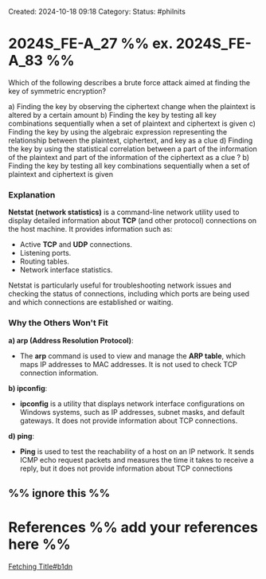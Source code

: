 Created: 2024-10-18 09:18
Category: 
Status: #philnits



# 2024S_FE-A_27 %% ex. 2024S_FE-A_83 %%

Which of the following describes a brute force attack aimed at finding the key of symmetric encryption?

a) Finding the key by observing the ciphertext change when the plaintext is altered by a certain amount 
b) Finding the key by testing all key combinations sequentially when a set of plaintext and ciphertext is given
c) Finding the key by using the algebraic expression representing the relationship between the plaintext, ciphertext, and key as a clue 
d) Finding the key by using the statistical correlation between a part of the information of the plaintext and part of the information of the ciphertext as a clue
? 
b) Finding the key by testing all key combinations sequentially when a set of plaintext and ciphertext is given
### Explanation

**Netstat (network statistics)** is a command-line network utility used to display detailed information about **TCP** (and other protocol) connections on the host machine. It provides information such as:

- Active **TCP** and **UDP** connections.
- Listening ports.
- Routing tables.
- Network interface statistics.

Netstat is particularly useful for troubleshooting network issues and checking the status of connections, including which ports are being used and which connections are established or waiting.

### Why the Others Won't Fit

**a) arp (Address Resolution Protocol)**:

- The **arp** command is used to view and manage the **ARP table**, which maps IP addresses to MAC addresses. It is not used to check TCP connection information.

**b) ipconfig**:

- **ipconfig** is a utility that displays network interface configurations on Windows systems, such as IP addresses, subnet masks, and default gateways. It does not provide information about TCP connections.

**d) ping**:

- **Ping** is used to test the reachability of a host on an IP network. It sends ICMP echo request packets and measures the time it takes to receive a reply, but it does not provide information about TCP connections




%% ignore this %%
---









# References %% add your references here %%
[Fetching Title#b1dn](https://www.ionos.com/digitalguide/server/tools/introduction-to-netstat/)